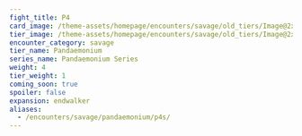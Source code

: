```yaml
---
fight_title: P4
card_image: /theme-assets/homepage/encounters/savage/old_tiers/Image@2x.png
tier_image: /theme-assets/homepage/encounters/savage/old_tiers/Image@2x.png
encounter_category: savage
tier_name: Pandaemonium
series_name: Pandaemonium Series
weight: 4
tier_weight: 1
coming_soon: true
spoiler: false
expansion: endwalker
aliases:
  - /encounters/savage/pandaemonium/p4s/
---
```

